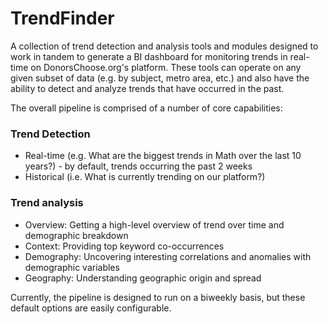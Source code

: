 # TrendFinder

A collection of trend detection and analysis tools and modules designed to work in tandem to generate a BI dashboard for monitoring trends in real-time on DonorsChoose.org's platform. These tools can operate on any given subset of data (e.g. by subject, metro area, etc.) and also have the ability to detect and analyze trends that have occurred in the past.

The overall pipeline is comprised of a number of core capabilities:

### Trend Detection
* Real-time (e.g. What are the biggest trends in Math over the last 10 years?) - by default, trends occurring the past 2 weeks
* Historical (i.e. What is currently trending on our platform?)

### Trend analysis
* Overview: Getting a high-level overview of trend over time and demographic breakdown
* Context: Providing top keyword co-occurrences
* Demography: Uncovering interesting correlations and anomalies with demographic variables
* Geography: Understanding geographic origin and spread

Currently, the pipeline is designed to run on a biweekly basis, but these default options are easily configurable.